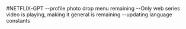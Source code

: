 #NETFLIX-GPT
--profile photo drop menu remaining 
--Only web series video is playing, making it general is remaining
--updating language constants
